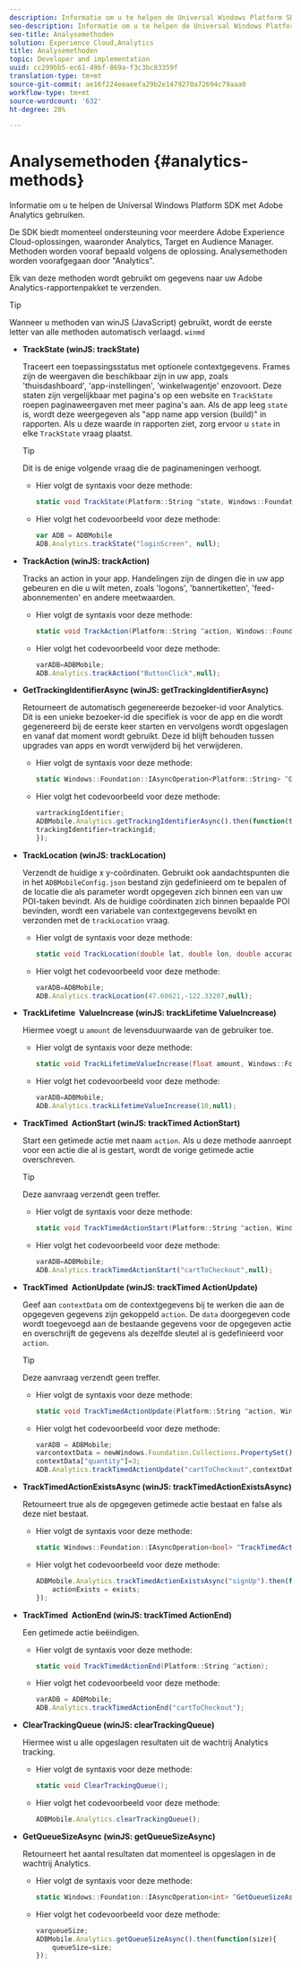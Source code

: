 ```yaml
---
description: Informatie om u te helpen de Universal Windows Platform SDK met Adobe Analytics gebruiken.
seo-description: Informatie om u te helpen de Universal Windows Platform SDK met Adobe Analytics gebruiken.
seo-title: Analysemethoden
solution: Experience Cloud,Analytics
title: Analysemethoden
topic: Developer and implementation
uuid: cc299bb5-ec61-49bf-869a-f3c3bc83359f
translation-type: tm+mt
source-git-commit: ae16f224eeaeefa29b2e1479270a72694c79aaa0
workflow-type: tm+mt
source-wordcount: '632'
ht-degree: 28%

---
```



# Analysemethoden {#analytics-methods}

Informatie om u te helpen de Universal Windows Platform SDK met Adobe Analytics gebruiken.

De SDK biedt momenteel ondersteuning voor meerdere Adobe Experience Cloud-oplossingen, waaronder Analytics, Target en Audience Manager. Methoden worden vooraf bepaald volgens de oplossing. Analysemethoden worden voorafgegaan door &quot;Analytics&quot;.

Elk van deze methoden wordt gebruikt om gegevens naar uw Adobe Analytics-rapportenpakket te verzenden.

>[!TIP]
>
>Wanneer u methoden van winJS (JavaScript) gebruikt, wordt de eerste letter van alle methoden automatisch verlaagd. `winmd`

* **TrackState (winJS: trackState)**

   Traceert een toepassingsstatus met optionele contextgegevens. Frames zijn de weergaven die beschikbaar zijn in uw app, zoals &#39;thuisdashboard&#39;, &#39;app-instellingen&#39;, &#39;winkelwagentje&#39; enzovoort. Deze staten zijn vergelijkbaar met pagina&#39;s op een website en `TrackState` roepen paginaweergaven met meer pagina&#39;s aan.
Als de app leeg `state` is, wordt deze weergegeven als &quot;app name app version (build)&quot; in rapporten. Als u deze waarde in rapporten ziet, zorg ervoor u `state` in elke `TrackState` vraag plaatst.

   >[!TIP]
   >
   >Dit is de enige volgende vraag die de paginameningen verhoogt.

   * Hier volgt de syntaxis voor deze methode:

      ```csharp
      static void TrackState(Platform::String ^state, Windows::Foundation::Collections::IMap<Platform::String^, Platform::Object> ^contextData); 
      ```

   * Hier volgt het codevoorbeeld voor deze methode:

      ```js
      var ADB = ADBMobile
      ADB.Analytics.trackState("loginScreen", null);
      ```

* **TrackAction (winJS: trackAction)**

   Tracks an action in your app. Handelingen zijn de dingen die in uw app gebeuren en die u wilt meten, zoals &#39;logons&#39;, &#39;bannertiketten&#39;, &#39;feed-abonnementen&#39; en andere meetwaarden.

   * Hier volgt de syntaxis voor deze methode:

      ```csharp
      static void TrackAction(Platform::String ^action, Windows::Foundation::Collections::IMap<Platform::String^, Platform::Object> ^contextData); 
      ```

   * Hier volgt het codevoorbeeld voor deze methode:

      ```js
      varADB=ADBMobile; 
      ADB.Analytics.trackAction("ButtonClick",null); 
      ```

* **GetTrackingIdentifierAsync (winJS: getTrackingIdentifierAsync)**

   Retourneert de automatisch gegenereerde bezoeker-id voor Analytics. Dit is een unieke bezoeker-id die specifiek is voor de app en die wordt gegenereerd bij de eerste keer starten en vervolgens wordt opgeslagen en vanaf dat moment wordt gebruikt. Deze id blijft behouden tussen upgrades van apps en wordt verwijderd bij het verwijderen.

   * Hier volgt de syntaxis voor deze methode:

      ```csharp
      static Windows::Foundation::IAsyncOperation<Platform::String> ^GetTrackingIdentifierAsync(); 
      ```

   * Hier volgt het codevoorbeeld voor deze methode:

      ```js
      vartrackingIdentifier; 
      ADBMobile.Analytics.getTrackingIdentifierAsync().then(function(trackingid){
      trackingIdentifier=trackingid;
      });
      ```

* **TrackLocation (winJS: trackLocation)**

   Verzendt de huidige x y-coördinaten. Gebruikt ook aandachtspunten die in het `ADBMobileConfig.json` bestand zijn gedefinieerd om te bepalen of de locatie die als parameter wordt opgegeven zich binnen een van uw POI-taken bevindt. Als de huidige coördinaten zich binnen bepaalde POI bevinden, wordt een variabele van contextgegevens bevolkt en verzonden met de `trackLocation` vraag.

   * Hier volgt de syntaxis voor deze methode:

      ```csharp
      static void TrackLocation(double lat, double lon, double accuracy, Windows::Foundation::Collections::IMap<Platform::String^, Platform::Object> ^contextData);
      ```

   * Hier volgt het codevoorbeeld voor deze methode:

      ```js
      varADB=ADBMobile; 
      ADB.Analytics.trackLocation(47.60621,-122.33207,null);
      ```

* **TrackLifetime &#x200B; ValueIncrease (winJS: trackLifetime &#x200B; ValueIncrease)**

   Hiermee voegt u `amount` de levensduurwaarde van de gebruiker toe.

   * Hier volgt de syntaxis voor deze methode:

      ```csharp
      static void TrackLifetimeValueIncrease(float amount, Windows::Foundation::Collections::IMap<Platform::String^, Platform::Object> ^contextData); 
      ```

   * Hier volgt het codevoorbeeld voor deze methode:

      ```js
      varADB=ADBMobile;
      ADB.Analytics.trackLifetimeValueIncrease(10,null);
      ```

* **TrackTimed &#x200B; ActionStart (winJS: trackTimed &#x200B; ActionStart)**

   Start een getimede actie met naam `action`. Als u deze methode aanroept voor een actie die al is gestart, wordt de vorige getimede actie overschreven.

   >[!TIP]
   >
   >Deze aanvraag verzendt geen treffer.

   * Hier volgt de syntaxis voor deze methode:

      ```csharp
      static void TrackTimedActionStart(Platform::String ^action, Windows::Foundation::Collections::IMap<Platform::String^, Platform::Object^> ^contextData); 
      ```

   * Hier volgt het codevoorbeeld voor deze methode:

      ```js
      varADB=ADBMobile;
      ADB.Analytics.trackTimedActionStart("cartToCheckout",null); 
      ```

* **TrackTimed &#x200B; ActionUpdate (winJS: trackTimed &#x200B; ActionUpdate)**

   Geef aan `contextData` om de contextgegevens bij te werken die aan de opgegeven gegevens zijn gekoppeld `action`. De `data` doorgegeven code wordt toegevoegd aan de bestaande gegevens voor de opgegeven actie en overschrijft de gegevens als dezelfde sleutel al is gedefinieerd voor `action`.

   >[!TIP]
   >
   >Deze aanvraag verzendt geen treffer.

   * Hier volgt de syntaxis voor deze methode:

      ```csharp
      static void TrackTimedActionUpdate(Platform::String ^action, Windows::Foundation::Collections::IMap<Platform::String^, Platform::Object> ^contextData); 
      ```

   * Hier volgt het codevoorbeeld voor deze methode:

      ```js
      varADB = ADBMobile;
      varcontextData = newWindows.Foundation.Collections.PropertySet();
      contextData["quantity"]=3; 
      ADB.Analytics.trackTimedActionUpdate("cartToCheckout",contextData);
      ```

* **TrackTimedActionExistsAsync (winJS: trackTimedActionExistsAsync)**

   Retourneert true als de opgegeven getimede actie bestaat en false als deze niet bestaat.

   * Hier volgt de syntaxis voor deze methode:

      ```csharp
      static Windows::Foundation::IAsyncOperation<bool> ^TrackTimedActionExistsAsync(Platform::String ^action); 
      ```

   * Hier volgt het codevoorbeeld voor deze methode:

      ```js
      ADBMobile.Analytics.trackTimedActionExistsAsync("signUp").then(function(exists){ 
          actionExists = exists; 
      });
      ```

* **TrackTimed &#x200B; ActionEnd (winJS: trackTimed &#x200B; ActionEnd)**

   Een getimede actie beëindigen.

   * Hier volgt de syntaxis voor deze methode:

      ```csharp
      static void TrackTimedActionEnd(Platform::String ^action);
      ```

   * Hier volgt het codevoorbeeld voor deze methode:

      ```js
      varADB = ADBMobile; 
      ADB.Analytics.trackTimedActionEnd("cartToCheckout"); 
      ```

* **ClearTrackingQueue (winJS: clearTrackingQueue)**

   Hiermee wist u alle opgeslagen resultaten uit de wachtrij Analytics tracking.

   * Hier volgt de syntaxis voor deze methode:

      ```csharp
      static void ClearTrackingQueue();
      ```

   * Hier volgt het codevoorbeeld voor deze methode:

      ```js
      ADBMobile.Analytics.clearTrackingQueue();
      ```

* **GetQueueSizeAsync (winJS: getQueueSizeAsync)**

   Retourneert het aantal resultaten dat momenteel is opgeslagen in de wachtrij Analytics.

   * Hier volgt de syntaxis voor deze methode:

      ```csharp
      static Windows::Foundation::IAsyncOperation<int> ^GetQueueSizeAsync();
      ```

   * Hier volgt het codevoorbeeld voor deze methode:

      ```js
      varqueueSize;
      ADBMobile.Analytics.getQueueSizeAsync().then(function(size){ 
          queueSize=size;
      });
      ```
